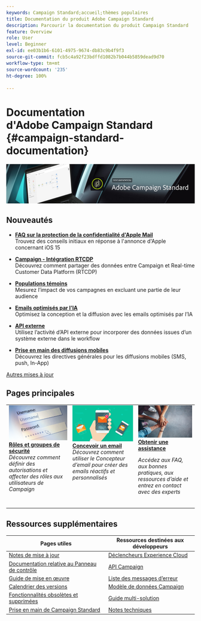 ```yaml
---
keywords: Campaign Standard;accueil;thèmes populaires
title: Documentation du produit Adobe Campaign Standard
description: Parcourir la documentation du produit Campaign Standard
feature: Overview
role: User
level: Beginner
exl-id: ee03b1b6-6101-4975-9674-db83c9b4f9f3
source-git-commit: fcb5c4a92f23bdffd1082b7b044b5859dead9d70
workflow-type: tm+mt
source-wordcount: '235'
ht-degree: 100%

---
```


# Documentation d&#39;Adobe Campaign Standard {#campaign-standard-documentation}

![](start/using/assets/do-not-localize/banner_acs_doc.jpg)

## Nouveautés

* **[FAQ sur la protection de la confidentialité d&#39;Apple Mail](https://experienceleague.adobe.com/docs/deliverability-learn/deliverability-best-practice-guide/technotes/apple-mail-privacy-faq.html?lang=fr)**<br/> Trouvez des conseils initiaux en réponse à l&#39;annonce d&#39;Apple concernant iOS 15

* **[Campaign - Intégration RTCDP](integrating/using/get-started-sources-destinations.md)**<br/> Découvrez comment partager des données entre Campaign et Real-time Customer Data Platform (RTCDP)

* **[Populations témoins](sending/using/control-group.md)**<br/> Mesurez l’impact de vos campagnes en excluant une partie de leur audience

* **[Emails optimisés par l’IA](sending/using/predictive.md)**<br/> Optimisez la conception et la diffusion avec les emails optimisés par l’IA

* **[API externe](automating/using/external-api.md)**<br/> Utilisez l’activité d’API externe pour incorporer des données issues d’un système externe dans le workflow

* **[Prise en main des diffusions mobiles](https://helpx.adobe.com/fr/campaign/kb/acs-mobile.html)**<br/> Découvrez les directives générales pour les diffusions mobiles (SMS, push, In-App)

[Autres mises à jour](rn/using/documentation-updates.md)

## Pages principales

<table>
<tr>
  <td valign="top">
    <a href="administration/using/about-access-management.md">
      <img alt="Rôles" src="start/using/assets/roles.png"/>
    </a>
    <div>
    <a href="administration/using/about-access-management.md"><strong>Rôles et groupes de sécurité</strong></a>
    </div>
    <em>Découvrez comment définir des autorisations et affecter des rôles aux utilisateurs de Campaign</em>
    <br>
  </td>
  <td valign="top">
    <a href="designing/using/designing-content-in-adobe-campaign.md">
      <img alt="Concepteur" src="start/using/assets/design.png" />
    </a>
    <div>
    <a href="designing/using/designing-content-in-adobe-campaign.md"><strong>Concevoir un email</strong></a>
    </div>
    <em>Découvrez comment utiliser le Concepteur d’email pour créer des emails réactifs et personnalisés</em> <br>
  </td>
  <td valign="top">
       <img alt="Assistance" src="start/using/assets/do-not-localize/help.jpeg" />
    <div><a href="support.md">
    <strong>Obtenir une assistance</strong></a>
    </div>
    <p><em>Accédez aux FAQ, aux bonnes pratiques, aux ressources d’aide et entrez en contact avec des experts</em></p>
    <br>
  </td>
</tr>
</table>

## Ressources supplémentaires

| Pages utiles | Ressources destinées aux développeurs |
|---|---|
| [Notes de mise à jour](rn/using/release-notes.md) | [Déclencheurs Experience Cloud](integrating/using/about-adobe-experience-cloud-triggers.md) |
| [Documentation relative au Panneau de contrôle](https://experienceleague.adobe.com/docs/control-panel/using/control-panel-home.html?lang=fr) | [API Campaign](api/using/get-started-apis.md) |
| [Guide de mise en œuvre](https://helpx.adobe.com/fr/campaign/kb/campaign-standard-implementation-guide.html) | [Liste des messages d’erreur](https://experienceleague.adobe.com/developer/campaign-errors/error_codes.html) |
| [Calendrier des versions](rn/using/release-planning.md) | [Modèle de données Campaign](developing/using/datamodel-introduction.md) |
| [Fonctionnalités obsolètes et supprimées](rn/using/deprecated-features.md) | [Guide multi-solution](integrating/using/get-started-campaign-integrations.md) |
| [Prise en main de Campaign Standard](start/using/about-campaign-standard.md) | [Notes techniques](https://helpx.adobe.com/fr/campaign/kb/acs-article-list.html) |
